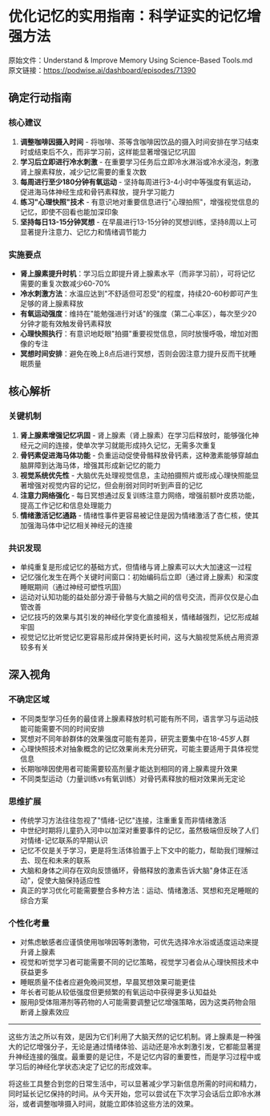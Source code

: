 # 优化记忆的实用指南：科学证实的记忆增强方法

原始文件：Understand & Improve Memory Using Science-Based Tools.md
原文链接：https://podwise.ai/dashboard/episodes/71390

## 确定行动指南

### 核心建议
1. **调整咖啡因摄入时间** - 将咖啡、茶等含咖啡因饮品的摄入时间安排在学习结束时或结束后不久，而非学习前，这样能显著增强记忆巩固
2. **学习后立即进行冷水刺激** - 在重要学习任务后立即冷水淋浴或冷水浸泡，刺激肾上腺素释放，减少记忆需要的重复次数
3. **每周进行至少180分钟有氧运动** - 坚持每周进行3-4小时中等强度有氧运动，促进海马体神经生成和骨钙素释放，提升学习能力
4. **练习"心理快照"技术** - 有意识地对重要信息进行"心理拍照"，增强视觉信息的记忆，即使不回看也能加深印象
5. **坚持每日13-15分钟冥想** - 在早晨进行13-15分钟的冥想训练，坚持8周以上可显著提升注意力、记忆力和情绪调节能力

### 实施要点
- **肾上腺素提升时机**：学习后立即提升肾上腺素水平（而非学习前），可将记忆需要的重复次数减少60-70%
- **冷水刺激方法**：水温应达到"不舒适但可忍受"的程度，持续20-60秒即可产生足够的肾上腺素释放
- **有氧运动强度**：维持在"能勉强进行对话"的强度（第二心率区），每次至少20分钟才能有效触发骨钙素释放
- **心理快照执行**：有意识地眨眼"拍摄"重要视觉信息，同时放慢呼吸，增加对图像的专注
- **冥想时间安排**：避免在晚上8点后进行冥想，否则会因注意力提升反而干扰睡眠质量

## 核心解析

### 关键机制
1. **肾上腺素增强记忆巩固** - 肾上腺素（肾上腺素）在学习后释放时，能够强化神经元之间的连接，使单次学习就能形成持久记忆，无需多次重复
2. **骨钙素促进海马体功能** - 负重运动促使骨骼释放骨钙素，这种激素能够穿越血脑屏障到达海马体，增强其形成新记忆的能力
3. **视觉系统优先性** - 大脑优先处理视觉信息，主动拍摄照片或形成心理快照能显著增强对视觉内容的记忆，但会削弱对同时听到声音的记忆
4. **注意力网络强化** - 每日冥想通过反复训练注意力网络，增强前额叶皮质功能，提高工作记忆和信息处理能力
5. **情绪激活记忆通路** - 情绪性事件更容易被记住是因为情绪激活了杏仁核，使其加强海马体中记忆相关神经元的连接

### 共识发现
- 单纯重复是形成记忆的基础方式，但情绪与肾上腺素可以大大加速这一过程
- 记忆强化发生在两个关键时间窗口：初始编码后立即（通过肾上腺素）和深度睡眠期间（通过神经可塑性巩固）
- 运动对认知功能的益处部分源于骨骼与大脑之间的信号交流，而非仅仅是心血管改善
- 记忆技巧的效果与其引发的神经化学变化直接相关，情绪越强烈，记忆形成越牢固
- 视觉记忆比听觉记忆更容易形成并保持更长时间，这与大脑视觉系统占用资源较多有关

## 深入视角

### 不确定区域
- 不同类型学习任务的最佳肾上腺素释放时机可能有所不同，语言学习与运动技能可能需要不同的时间安排
- 冥想对不同年龄群体的效果强度可能有差异，研究主要集中在18-45岁人群
- 心理快照技术对抽象概念的记忆效果尚未充分研究，可能主要适用于具体视觉信息
- 长期咖啡因使用者可能需要较高剂量才能达到相同的肾上腺素提升效果
- 不同类型运动（力量训练vs有氧训练）对骨钙素释放的相对效果尚无定论

### 思维扩展
- 传统学习方法往往忽视了"情绪-记忆"连接，注重重复而非情绪激活
- 中世纪时期将儿童扔入河中以加深对重要事件的记忆，虽然极端但反映了人们对情绪-记忆联系的早期认识
- 记忆不仅是关于学习，更是将生活体验置于上下文中的能力，帮助我们理解过去、现在和未来的联系
- 大脑和身体之间存在双向反馈循环，骨骼释放的激素告诉大脑"身体正在活动"，促使大脑保持适应性
- 真正的学习优化可能需要整合多种方法：运动、情绪激活、冥想和充足睡眠的综合方案

### 个性化考量
- 对焦虑敏感者应谨慎使用咖啡因等刺激物，可优先选择冷水浴或适度运动来提升肾上腺素
- 视觉和听觉学习者可能需要不同的记忆策略，视觉学习者会从心理快照技术中获益更多
- 睡眠质量不佳者应避免晚间冥想，早晨冥想效果可能更佳
- 年长者可能从较低强度但更频繁的有氧运动中获得更多认知益处
- 服用β受体阻滞剂等药物的人可能需要调整记忆增强策略，因为这类药物会阻断肾上腺素效应

---

这些方法之所以有效，是因为它们利用了大脑天然的记忆机制。肾上腺素是一种强大的记忆增强分子，无论是通过情绪体验、运动还是冷水刺激引发，它都能显著提升神经连接的强度。最重要的是记住，不是记忆内容的重要性，而是学习过程中或学习后的神经化学状态决定了记忆的形成效率。

将这些工具整合到您的日常生活中，可以显著减少学习新信息所需的时间和精力，同时延长记忆保持的时间。从今天开始，您可以尝试在下次学习会话后立即冷水淋浴，或者调整咖啡摄入时间，就能立即体验这些方法的效果。

